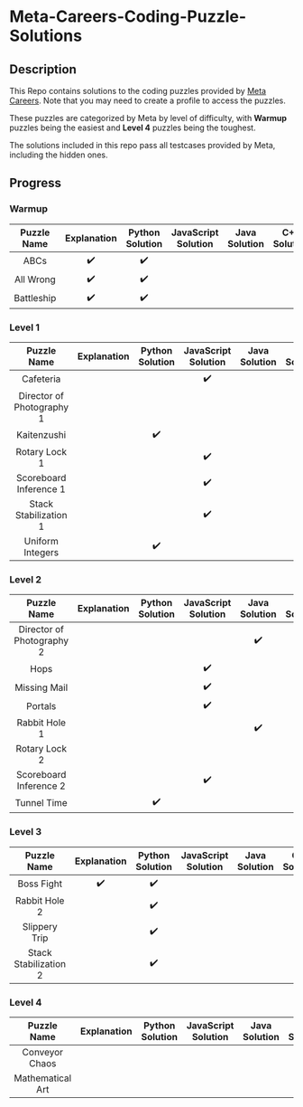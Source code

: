 # Meta-Careers-Coding-Puzzle-Solutions
## Description
This Repo contains solutions to the coding puzzles provided by [Meta Careers](https://www.metacareers.com/profile/coding_puzzles). Note that you may need to create a profile to access the puzzles. 

These puzzles are categorized by Meta by level of difficulty, with **Warmup** puzzles being the easiest and **Level 4** puzzles being the toughest.

The solutions included in this repo pass all testcases provided by Meta, including the hidden ones.

## Progress
### Warmup
| Puzzle Name               | Explanation | Python Solution | JavaScript Solution | Java Solution | C++ Solution |
| :-----------------------: | :---------: | :-------------: | :-----------------: | :-----------: | :----------: |
| ABCs                      | :heavy_check_mark: | :heavy_check_mark: |  |  |  |
| All Wrong                 | :heavy_check_mark: | :heavy_check_mark: |  |  |  |
| Battleship                | :heavy_check_mark: | :heavy_check_mark: |  |  |  |

### Level 1
| Puzzle Name | Explanation        | Python Solution    | JavaScript Solution | Java Solution      | C++ Solution       |
| :-----------------------: | :----------------: | :----------------: | :-----------------: | :----------------: | :----------------: |
| Cafeteria                 |  |  | :heavy_check_mark: |  |
| Director of Photography 1 |  |  |  |  | :heavy_check_mark: |
| Kaitenzushi               |  | :heavy_check_mark: |  |  |  |
| Rotary Lock 1             |  |  | :heavy_check_mark: |  |  |
| Scoreboard Inference 1    |  |  | :heavy_check_mark: |  |  |
| Stack Stabilization 1     |  |  | :heavy_check_mark: |  |  |
| Uniform Integers          |  | :heavy_check_mark: |  |  |  |

### Level 2
| Puzzle Name               | Explanation        | Python Solution    | JavaScript Solution | Java Solution      | C++ Solution       |
| :-----------------------: | :----------------: | :----------------: | :-----------------: | :----------------: | :----------------: |
| Director of Photography 2 |  |  |  | :heavy_check_mark: |
| Hops                      |  |  | :heavy_check_mark: |  |  |
| Missing Mail              |  |  | :heavy_check_mark: |  |  |
| Portals                   |  |  |  :heavy_check_mark:  |  |  |
| Rabbit Hole 1             |  |  |  | :heavy_check_mark: |  |
| Rotary Lock 2             |  |  |  |  | :heavy_check_mark: |
| Scoreboard Inference 2    |  |  | :heavy_check_mark: |  |  |
| Tunnel Time               |  | :heavy_check_mark: |  |  |  |

### Level 3
| Puzzle Name               | Explanation | Python Solution | JavaScript Solution | Java Solution | C++ Solution |
| :-----------------------: | :---------: | :-------------: | :-----------------: | :-----------: | :----------: |
| Boss Fight                | :heavy_check_mark: | :heavy_check_mark: |  |  |  |
| Rabbit Hole 2             |  | :heavy_check_mark: |  |  |  |
| Slippery Trip             |  | :heavy_check_mark: |  |  |  |
| Stack Stabilization 2     |  | :heavy_check_mark: |  |  |  |

### Level 4
| Puzzle Name               | Explanation | Python Solution | JavaScript Solution | Java Solution | C++ Solution |
| :-----------------------: | :---------: | :-------------: | :-----------------: | :-----------: | :----------: |
| Conveyor Chaos |  |  |  |  |  |
| Mathematical Art |  |  |  |  |  |